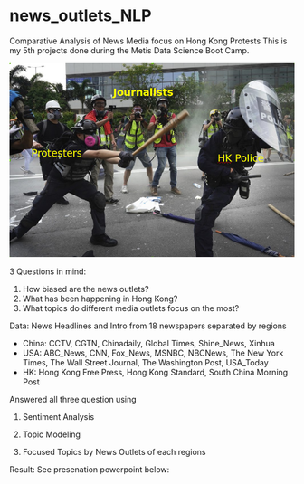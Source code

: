 # news_outlets_NLP
Comparative Analysis of News Media focus on Hong Kong Protests
This is my 5th projects done during the Metis Data Science Boot Camp.

![My view of Hong Kong Protest 7/1 to 9/1](https://github.com/bainong007/news_outlets_NLP/blob/master/image/hk_protest.png)


3 Questions in mind:
1) How biased are the news outlets?
2) What has been happening in Hong Kong?
3) What topics do different media outlets focus on the most?


Data: News Headlines and Intro from 18 newspapers separated by regions
- China: CCTV, CGTN, Chinadaily, Global Times, Shine_News, Xinhua
- USA: ABC_News, CNN, Fox_News, MSNBC, NBCNews, The New York Times, The Wall Street Journal, The Washington Post, USA_Today
- HK: Hong Kong Free Press, Hong Kong Standard, South China Morning Post


Answered all three question using

1) Sentiment Analysis

2) Topic Modeling

3) Focused Topics by News Outlets of each regions

Result:
See presenation powerpoint below:
